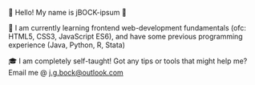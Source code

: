 👋 Hello! My name is jBOCK-ipsum 👾

🧠 I am currently learning frontend web-development fundamentals (ofc: HTML5, CSS3, JavaScript ES6), and have some previous programming experience (Java, Python, R, Stata)

🎓 I am completely self-taught! Got any tips or tools that might help me? Email me @ j.g.bock@outlook.com
